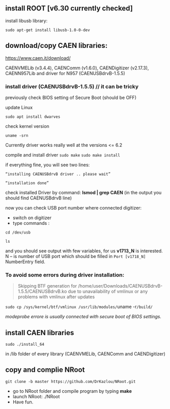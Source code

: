 ## install ROOT [v6.30 currently checked] 

install libusb library:

`sudo apt-get install libusb-1.0-0-dev`

## download/copy CAEN libraries: 
https://www.caen.it/download/

CAENVMELib (v3.4.4), CAENComm (v1.6.0), CAENDigitizer (v2.17.3), CAENN957Lib and driver for N957 (CAENUSBdrvB-1.5.5)

### install driver (CAENUSBdrvB-1.5.5) // it can be tricky

previously check BIOS setting of Secure Boot (should be OFF) 

update Linux

`sudo apt install dwarves`

check kernel version

`uname -srn`

Currently driver works really well at the versions <= 6.2

compile and install driver
`sudo make`
`sudo make install`

if everything fine, you will see two lines:

`“installing CAENUSBdrvB driver .. please wait”`

`“installation done”`

check installed Driver by command: **lsmod | grep CAEN** (in the output you should find CAENUSBdrvB line)

now you can check USB port number where connected digitizer:
- switch on digitizer
- type commands :

`cd /dev/usb`

`ls`

and you should see output with few variables, for us **v1713_N** is interested. N – is number of USB port which should be filled in `Port [v1718_N]` NumberEntry field.

### To avoid some errors during driver installation:
>Skipping BTF generation for 	/home/user/Downloads/CAENUSBdrvB-1.5.5/CAENUSBdrvB.ko due to unavailability of vmlinux or any problems with vmlinux after updates

`sudo cp /sys/kernel/btf/vmlinux /usr/lib/modules/`uname -r`/build/`

_modeprobe errore is usually connected with secure boot of BIOS settings._

## install CAEN libraries 
`sudo ./install_64`

in /lib folder of every library (CAENVMELib, CAENComm and CAENDigitizer)

## copy and complie NRoot
`git clone -b master https://github.com/DrKazlou/NRoot.git`

- go to NRoot folder and compile program by typing **make**
- launch NRoot: ./NRoot
- Have fun.
